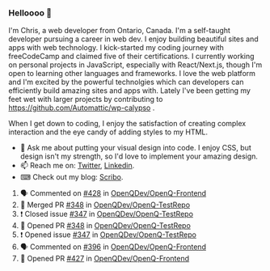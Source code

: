### Helloooo 👋

I'm Chris, a web developer from Ontario, Canada. I'm a self-taught developer pursuing a career in web dev. I enjoy building beautiful sites and apps with web technology.
I kick-started my coding journey with freeCodeCamp and claimed five of their certifications.  I currently working on personal projects in JavaScript, especially with React/Next.js, though I'm open to learning other languages and frameworks. I love the web platform and I'm excited by the powerful technolgies which can developers can efficiently build amazing sites and apps with. Lately I've been getting my feet wet with larger projects by contributing to https://github.com/Automattic/wp-calypso .

When I get down to coding, I enjoy the satisfaction of creating complex interaction and the eye candy of adding styles to my HTML. 

- 💬 Ask me about putting your visual design into code. I enjoy CSS, but design isn't my strength, so I'd love to implement your amazing design.
- 📫 Reach me on: [Twitter](https://twitter.com/Christo28120856), [Linkedin](https://www.linkedin.com/in/christopher-stevers-07b9a5204/).
- ⌨ Check out my blog: [Scribo](https://christopherstevers.cf).
<!--
**Christopher-Stevers/Christopher-Stevers** is a ✨ _special_ ✨ repository because its `README.md` (this file) appears on your GitHub profile.

Here are some ideas to get you started:

- 🔭 I’m currently working on ...
- 🌱 I’m currently learning ...
- 👯 I’m looking to collaborate on ...
- 🤔 I’m looking for help with ...
- 😄 Pronouns: ...
- ⚡ Fun fact: ...
-->

<!--START_SECTION:activity-->
1. 🗣 Commented on [#428](https://github.com/OpenQDev/OpenQ-Frontend/issues/428) in [OpenQDev/OpenQ-Frontend](https://github.com/OpenQDev/OpenQ-Frontend)
2. 🎉 Merged PR [#348](https://github.com/OpenQDev/OpenQ-TestRepo/pull/348) in [OpenQDev/OpenQ-TestRepo](https://github.com/OpenQDev/OpenQ-TestRepo)
3. ❗️ Closed issue [#347](https://github.com/OpenQDev/OpenQ-TestRepo/issues/347) in [OpenQDev/OpenQ-TestRepo](https://github.com/OpenQDev/OpenQ-TestRepo)
4. 💪 Opened PR [#348](https://github.com/OpenQDev/OpenQ-TestRepo/pull/348) in [OpenQDev/OpenQ-TestRepo](https://github.com/OpenQDev/OpenQ-TestRepo)
5. ❗️ Opened issue [#347](https://github.com/OpenQDev/OpenQ-TestRepo/issues/347) in [OpenQDev/OpenQ-TestRepo](https://github.com/OpenQDev/OpenQ-TestRepo)
6. 🗣 Commented on [#396](https://github.com/OpenQDev/OpenQ-Frontend/issues/396) in [OpenQDev/OpenQ-Frontend](https://github.com/OpenQDev/OpenQ-Frontend)
7. 💪 Opened PR [#427](https://github.com/OpenQDev/OpenQ-Frontend/pull/427) in [OpenQDev/OpenQ-Frontend](https://github.com/OpenQDev/OpenQ-Frontend)
<!--END_SECTION:activity-->
